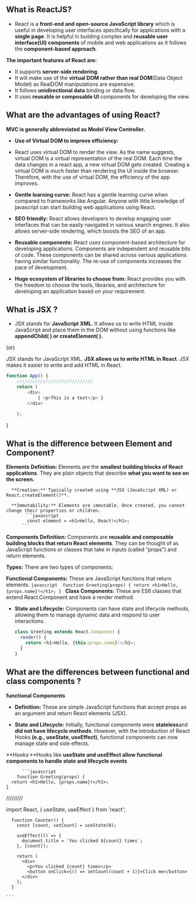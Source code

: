 ## What is ReactJS?
- React is a **front-end and open-source JavaScript library** which is useful in developing user interfaces specifically for applications with a **single page**. It is helpful in building complex and **reusable user interface(UI) components** of mobile and web applications as it follows the **component-based approach**.

**The important features of React are:**

- It supports **server-side rendering**.
- It will make use of the **virtual DOM rather than real DOM**(Data Object Model) as RealDOM manipulations are expensive.
- It follows **unidirectional data** binding or data flow.
- It uses **reusable or composable UI** components for developing the view.
  
## What are the advantages of using React?

**MVC is generally abbreviated as Model View Controller.**

- **Use of Virtual DOM to improve efficiency:**
- React uses virtual DOM to render the view. As the name suggests, virtual DOM is a virtual representation of the real DOM. Each time the data changes in a react app, a new virtual DOM gets created. Creating a virtual DOM is much faster than rendering the UI inside the browser. Therefore, with the use of virtual DOM, the efficiency of the app improves.
 
- **Gentle learning curve:** React has a gentle learning curve when compared to frameworks like Angular. Anyone with little knowledge of javascript can start building web applications using React.

- **SEO friendly:** React allows developers to develop engaging user interfaces that can be easily navigated in various search engines. It also allows server-side rendering, which boosts the SEO of an app.
 
- **Reusable components:** React uses component-based architecture for developing applications. Components are independent and reusable bits of code. These components can be shared across various applications having similar functionality. The re-use of components increases the pace of development.
  
- **Huge ecosystem of libraries to choose from:** React provides you with the freedom to choose the tools, libraries, and architecture for developing an application based on your requirement.
## What is JSX ?
- JSX stands for **JavaScript XML**. It allows us to write HTML inside JavaScript and place them in the DOM without using functions like **appendChild( ) or createElement( ).**
  
 (or)
 
JSX stands for JavaScript XML. **JSX allows us to write HTML in React**. JSX makes it easier to write and add HTML in React.
```javascript
function App() {
    /////////////////////////////
    return (
        <div>
            { <p>This is a text</p> }
        </div>

    ); 
 ```
}
## What is the difference between Element and Component?
**Elements**
      **Definition:** Elements are the **smallest building blocks of React applications**. They are plain objects that describe **what you want to see on the screen.**
      
      **Creation:** Typically created using **JSX (JavaScript XML) or React.createElement()**.
      
      **Immutability:** Elements are immutable. Once created, you cannot change their properties or children.
           ```javascript 
            const element = <h1>Hello, React!</h1>;
          ```
**Components**
          **Definition:** Components are **reusable and composable building blocks that return React elements**. They can be thought of as JavaScript functions or classes that take in inputs (called “props”) and return elements.

**Types:** There are two types of components:

**Functional Components:** These are JavaScript functions that return elements.
      ```javascript 
      function Greeting(props) {
        return <h1>Hello, {props.name}!</h1>;
      }
      ```
**Class Components:** These are ES6 classes that extend React.Component and have a render method.
   - **State and Lifecycle:** Components can have state and lifecycle methods, allowing them to manage dynamic data and respond to user interactions.
      ```javascript 
      class Greeting extends React.Component {
        render() {
          return <h1>Hello, {this.props.name}!</h1>;
        }
      }
      ```
## What are the differences between functional and class components ? 

**functional Components**
  -  **Definition:** These are simple JavaScript functions that accept props as an argument and return React elements (JSX).
    
  -  **State and Lifecycle:** Initially, functional components were **stateless**and **did not have lifecycle methods**. However, with the introduction of React Hooks **(e.g., useState, useEffect)**, functional components can now manage state and side effects.

**Hooks:**Hooks like **useState and useEffect allow functional components to handle state and lifecycle events**
 
          ```javascript 
        function Greeting(props) {
      return <h1>Hello, {props.name}!</h1>;
    }
  /////////
  
  import React, { useState, useEffect } from 'react';

      function Counter() {
        const [count, setCount] = useState(0);
      
        useEffect(() => {
          document.title = `You clicked ${count} times`;
        }, [count]);
      
        return (
          <div>
            <p>You clicked {count} times</p>
            <button onClick={() => setCount(count + 1)}>Click me</button>
          </div>
        );
      }

    ```
